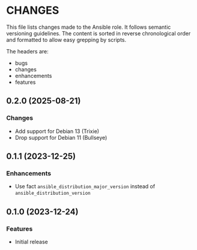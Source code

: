 # CHANGES

This file lists changes made to the Ansible role. It follows semantic versioning
guidelines. The content is sorted in reverse chronological order and formatted
to allow easy grepping by scripts.

The headers are:
- bugs
- changes
- enhancements
- features

## 0.2.0 (2025-08-21)

### Changes

- Add support for Debian 13 (Trixie)
- Drop support for Debian 11 (Bullseye)

## 0.1.1 (2023-12-25)

### Enhancements

- Use fact `ansible_distribution_major_version` instead of `ansible_distribution_version`

## 0.1.0 (2023-12-24)

### Features

- Initial release
